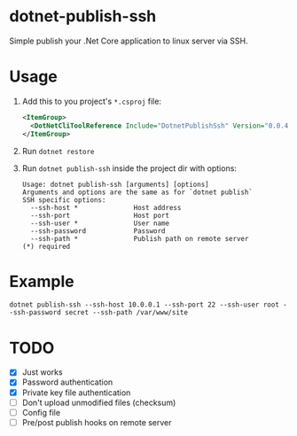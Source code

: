 # dotnet-publish-ssh

Simple publish your .Net Core application to linux server via SSH.

# Usage

1. Add this to you project's `*.csproj` file:
    ```XML
    <ItemGroup>
      <DotNetCliToolReference Include="DotnetPublishSsh" Version="0.0.4" />
    </ItemGroup>
    ```

2. Run `dotnet restore`
3. Run `dotnet publish-ssh` inside the project dir with options:
    ```
    Usage: dotnet publish-ssh [arguments] [options]
    Arguments and options are the same as for `dotnet publish`
    SSH specific options:
      --ssh-host *              Host address
      --ssh-port                Host port
      --ssh-user *              User name
      --ssh-password            Password
      --ssh-path *              Publish path on remote server
    (*) required
    ```

# Example

`dotnet publish-ssh --ssh-host 10.0.0.1 --ssh-port 22 --ssh-user root --ssh-password secret --ssh-path /var/www/site`

# TODO

- [x] Just works
- [x] Password authentication
- [x] Private key file authentication
- [ ] Don't upload unmodified files (checksum)
- [ ] Config file
- [ ] Pre/post publish hooks on remote server
